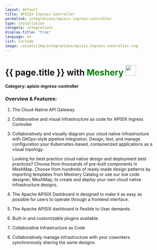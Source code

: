 ```yaml
---
layout: default
title: APISIX Ingress Controller
permalink: integrations/apisix-ingress-controller
type: installation
category: integrations
display-title: "true"
language: en
list: include
image: /assets/img/integrations/apisix-ingress-controller.svg
---
```


<h1>{{ page.title }} with <span style="font-weight: bold; color: green;">Meshery</span> <img src="{{ page.image }}" style="width: 35px; height: 35px;" /></h1>


#### Category: apisix-ingress-controller

### Overview & Features:
1. The Cloud-Native API Gateway

2. Collaborative and visual infrastructure as code for APISIX Ingress Controller

4. 
    Collaboratively and visually diagram your cloud native infrastructure with GitOps-style pipeline integration. Design, test, and manage configuration your Kubernetes-based, containerized applications as a visual topology.



    Looking for best practice cloud native design and deployment best practices? Choose from thousands of pre-built components in MeshMap. Choose from hundreds of ready-made design patterns by importing templates from Meshery Catalog or use our low code designer, MeshMap, to create and deploy your own cloud native infrastructure designs.



5. The Apache APISIX Dashboard is designed to make it as easy as possible for users to operate through a frontend interface.

6. The Apache APISIX dashboard is flexible to User demands.

7. Built-in and customizable plugins available.

8. Collaborative Infrastructure as Code

9. Collaboratively manage infrastructure with your coworkers synchronously sharing the same designs.

